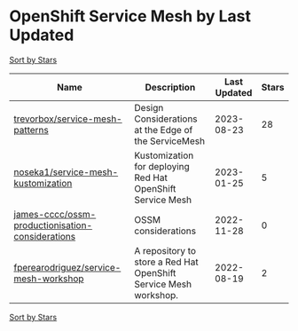 # OpenShift Service Mesh by Last Updated

[Sort by Stars](OpenShift%20Service%20Mesh.Stars.md)

Name | Description | Last Updated | Stars 
--- | --- | --- | --- 
[trevorbox/service-mesh-patterns](https://github.com/trevorbox/service-mesh-patterns) | Design Considerations at the Edge of the ServiceMesh | 2023-08-23 | 28 
[noseka1/service-mesh-kustomization](https://github.com/noseka1/service-mesh-kustomization) | Kustomization for deploying Red Hat OpenShift Service Mesh | 2023-01-25 | 5 
[james-cccc/ossm-productionisation-considerations](https://github.com/james-cccc/ossm-productionisation-considerations) | OSSM considerations  | 2022-11-28 | 0 
[fperearodriguez/service-mesh-workshop](https://github.com/fperearodriguez/service-mesh-workshop) | A repository to store a Red Hat OpenShift Service Mesh workshop. | 2022-08-19 | 2 

[Sort by Stars](OpenShift%20Service%20Mesh.Stars.md)